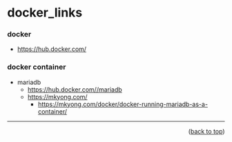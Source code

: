 <a name="topage"></a>

# docker_links


### docker
* https://hub.docker.com/

### docker container
* mariadb
   * https://hub.docker.com//mariadb
   * https://mkyong.com/
      * https://mkyong.com/docker/docker-running-mariadb-as-a-container/


----

<p align="right">(<a href="#topage">back to top</a>)</p>
<br/>
<br/>
